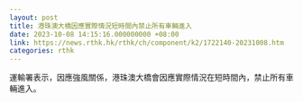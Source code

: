 ```yaml
---
layout: post
title: 港珠澳大橋因應實際情況短時間內禁止所有車輛進入
date: 2023-10-08 14:15:16.000000000 +08:00
link: https://news.rthk.hk/rthk/ch/component/k2/1722140-20231008.htm
categories: rthk
---
```


運輸署表示，因應強風關係，港珠澳大橋會因應實際情況在短時間內，禁止所有車輛進入。
